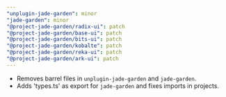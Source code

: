 ```yaml
---
"unplugin-jade-garden": minor
"jade-garden": minor
"@project-jade-garden/radix-ui": patch
"@project-jade-garden/base-ui": patch
"@project-jade-garden/bits-ui": patch
"@project-jade-garden/kobalte": patch
"@project-jade-garden/reka-ui": patch
"@project-jade-garden/ark-ui": patch
---
```


- Removes barrel files in `unplugin-jade-garden` and `jade-garden`.
- Adds 'types.ts' as export for `jade-garden` and fixes imports in projects.
